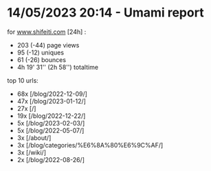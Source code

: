 # 14/05/2023 20:14 - Umami report
for www.shifeiti.com [24h] :

 - 203 (-44) page views
 - 95 (-12) uniques
 - 61 (-26) bounces
 - 4h 19' 31'' (2h 58'') totaltime


top 10 urls:
 - 68x [/blog/2022-12-09/]
 - 47x [/blog/2023-01-12/]
 - 27x [/]
 - 19x [/blog/2022-12-22/]
 - 5x [/blog/2023-02-03/]
 - 5x [/blog/2022-05-07/]
 - 3x [/about/]
 - 3x [/blog/categories/%E6%8A%80%E6%9C%AF/]
 - 3x [/wiki/]
 - 2x [/blog/2022-08-26/]


